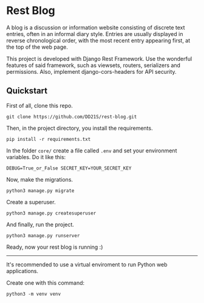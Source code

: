 # Rest Blog

A blog is a discussion or information website consisting of discrete text entries, often in an informal diary style. Entries are usually displayed in reverse chronological order, with the most recent entry appearing first, at the top of the web page. 

This project is developed with Django Rest Framework. Use the wonderful features of said framework, such as viewsets, routers, serializers and permissions. Also, implement django-cors-headers for API security.

## Quickstart

First of all, clone this repo.

``
git clone https://github.com/DD21S/rest-blog.git
``

Then, in the project directory, you install the requirements.

``
pip install -r requirements.txt
``

In the folder ``core/`` create a file called ``.env`` and set your environment variables. Do it like this:

``
DEBUG=True_or_False
SECRET_KEY=YOUR_SECRET_KEY
``

Now, make the migrations.

``
python3 manage.py migrate
``

Create a superuser.

``
python3 manage.py createsuperuser
``

And finally, run the project.

``
python3 manage.py runserver
``

Ready, now your rest blog is running :&#41;

---

It's recommended to use a virtual enviroment to run Python web applications.

Create one with this command:

``
python3 -m venv venv
``